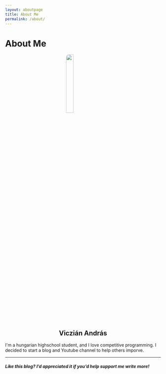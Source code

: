 ```yaml
---
layout: aboutpage
title: About Me
permalink: /about/
---
```


# About Me

<img src="/blog/picture_of_me.jpg" width="22%" height="22%" style="border-radius:10px;display:block;margin-left:auto;margin-right:auto"/>
<h2 style="text-align:center"> Viczián András </h2>

I'm a hungarian highschool student, and I love competitive programming. I decided to start a blog and Youtube channel to help others imporve.

<hr>

##### Like this blog? I’d appreciated it if you’d help support me write more!
